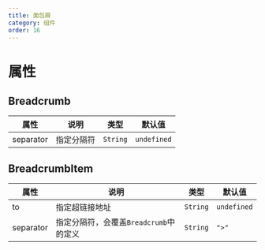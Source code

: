 ```yaml
---
title: 面包屑
category: 组件
order: 16 
---
```


# 属性

## Breadcrumb

| 属性 | 说明 | 类型 | 默认值 |
| --- | --- | --- | --- |
| separator | 指定分隔符 | `String` | `undefined` |

## BreadcrumbItem

| 属性 | 说明 | 类型 | 默认值 |
| --- | --- | --- | --- |
| to | 指定超链接地址 | `String` | `undefined` |
| separator | 指定分隔符，会覆盖`Breadcrumb`中的定义 | `String` | `">"` |

